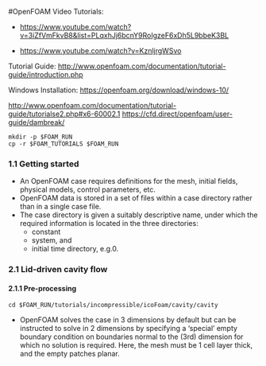#OpenFOAM
Video Tutorials:

- https://www.youtube.com/watch?v=3iZfVmFkvB8&list=PLqxhJj6bcnY9RoIgzeF6xDh5L9bbeK3BL

- https://www.youtube.com/watch?v=KznljrgWSvo

Tutorial Guide: http://www.openfoam.com/documentation/tutorial-guide/introduction.php

Windows Installation: https://openfoam.org/download/windows-10/

http://www.openfoam.com/documentation/tutorial-guide/tutorialse2.php#x6-60002.1
https://cfd.direct/openfoam/user-guide/dambreak/

```
mkdir -p $FOAM_RUN
cp -r $FOAM_TUTORIALS $FOAM_RUN
```
### 1.1 Getting started
- An OpenFOAM case requires definitions for the mesh, initial fields, physical models, control parameters, etc.
- OpenFOAM data is stored in a set of files within a case directory rather than in a single case file.
- The case directory is given a suitably descriptive name, under which the required information is located in the three directories:
  - constant
  - system, and
  - initial time directory, e.g.0.

### 2.1 Lid-driven cavity flow
#### 2.1.1 Pre-processing
    cd $FOAM_RUN/tutorials/incompressible/icoFoam/cavity/cavity
- OpenFOAM solves the case in 3 dimensions by default but can be instructed to solve in 2 dimensions by specifying a ‘special’ empty boundary condition on boundaries normal to the (3rd) dimension for which no solution is required. Here, the mesh must be 1 cell layer thick, and the empty patches planar. 

